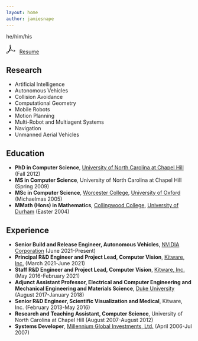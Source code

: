 ```yaml
---
layout: home
author: jamiesnape
---
```

he/him/his

[![Adobe Acrobat Reader Logo](/assets/adobeacrobatreader.png)](assets/resume.pdf) &nbsp; [Resume](assets/resume.pdf)

## Research

* Artificial Intelligence
* Autonomous Vehicles
* Collision Avoidance
* Computational Geometry
* Mobile Robots
* Motion Planning
* Multi-Robot and Multiagent Systems
* Navigation
* Unmanned Aerial Vehicles

## Education

* **PhD in Computer Science**, [University of North Carolina at Chapel Hill](https://www.unc.edu/) (Fall 2012)
* **MS in Computer Science**, University of North Carolina at Chapel Hill (Spring 2009)
* **MSc in Computer Science**, [Worcester College](https://www.worc.ox.ac.uk/), [University of Oxford](https://www.ox.ac.uk/) (Michaelmas 2005)
* **MMath (Hons) in Mathematics**, [Collingwood College](https://www.dur.ac.uk/collingwood/), [University of Durham](https://www.dur.ac.uk/) (Easter 2004)

## Experience

* **Senior Build and Release Engineer, Autonomous Vehicles**, [NVIDIA Corporation](https://www.nvidia.com/) (June 2021-Present)
* **Principal R&D Engineer and Project Lead, Computer Vision**, [Kitware, Inc.](https://www.kitware.com/) (March 2021-June 2021)
* **Staff R&D Engineer and Project Lead, Computer Vision**, [Kitware, Inc.](https://www.kitware.com/) (May 2016-February 2021)
* **Adjunct Assistant Professor, Electrical and Computer Engineering and Mechanical Engineering and Materials Science**, [Duke University](https://duke.edu/) (August 2017-January 2018)
* **Senior R&D Engineer, Scientific Visualization and Medical**, Kitware, Inc. (February 2013-May 2016)
* **Research and Teaching Assistant, Computer Science**, University of North Carolina at Chapel Hill (August 2007-August 2012)
* **Systems Developer**, [Millennium Global Investments, Ltd.](https://www.millenniumglobal.com/) (April 2006-Jul 2007)
